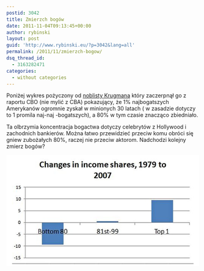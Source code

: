 ```yaml
---
postid: 3042
title: Zmierzch bogów
date: 2011-11-04T09:13:45+00:00
author: rybinski
layout: post
guid: 'http://www.rybinski.eu/?p=3042&lang=all'
permalink: /2011/11/zmierzch-bogow/
dsq_thread_id:
  - 3163282471
categories:
  - without categories
---
```

Poniżej wykres pożyczony od [noblisty Krugmana](http://krugman.blogs.nytimes.com/2011/11/03/inequality-trends-in-one-picture/?smid=tw-NytimesKrugman&seid=auto) który zaczerpnął go z raportu CBO (nie mylić z CBA) pokazujący, że 1% najbogatszych Amerykanów ogromnie zyskał w minionych 30 latach ( w zasadzie dotyczy to 1 promila naj-naj -bogatszych), a 80% w tym czasie znacząco zbiedniało.

Ta olbrzymia koncentracja bogactwa dotyczy celebrytów z Hollywood i zachodnich bankierów. Można łatwo przewidzieć przeciw komu obróci się gniew zubożałych 80%, raczej nie przeciw aktorom. Nadchodzi kolejny zmierz bogów?

<img class="aligncenter size-full wp-image-3043" title="USA_inequality" src="/uploads/USA_inequality.png" alt="USA_inequality" width="509" height="291" />

